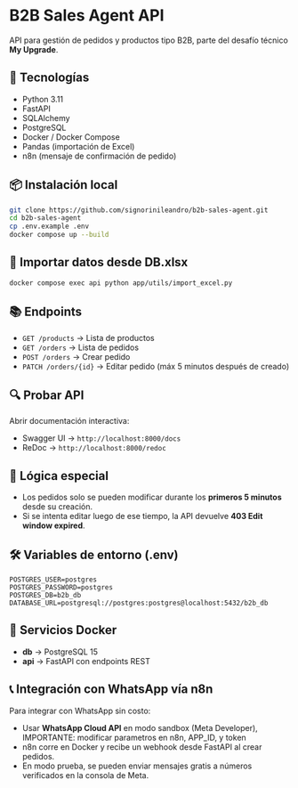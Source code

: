 # B2B Sales Agent API

API para gestión de pedidos y productos tipo B2B, parte del desafío técnico **My Upgrade**.

## 🚀 Tecnologías

- Python 3.11
- FastAPI
- SQLAlchemy
- PostgreSQL
- Docker / Docker Compose
- Pandas (importación de Excel)
- n8n (mensaje de confirmación de pedido)

## 📦 Instalación local

```bash
git clone https://github.com/signorinileandro/b2b-sales-agent.git
cd b2b-sales-agent
cp .env.example .env
docker compose up --build
```

## 📄 Importar datos desde DB.xlsx

```bash
docker compose exec api python app/utils/import_excel.py
```

## 📚 Endpoints

- `GET /products` → Lista de productos
- `GET /orders` → Lista de pedidos
- `POST /orders` → Crear pedido
- `PATCH /orders/{id}` → Editar pedido (máx 5 minutos después de creado)

## 🔍 Probar API

Abrir documentación interactiva:

- Swagger UI → `http://localhost:8000/docs`
- ReDoc → `http://localhost:8000/redoc`

## 🧪 Lógica especial

- Los pedidos solo se pueden modificar durante los **primeros 5 minutos** desde su creación.
- Si se intenta editar luego de ese tiempo, la API devuelve **403 Edit window expired**.

## 🛠 Variables de entorno (.env)

```env
POSTGRES_USER=postgres
POSTGRES_PASSWORD=postgres
POSTGRES_DB=b2b_db
DATABASE_URL=postgresql://postgres:postgres@localhost:5432/b2b_db
```

## 🐳 Servicios Docker

- **db** → PostgreSQL 15
- **api** → FastAPI con endpoints REST

## 📞 Integración con WhatsApp vía n8n

Para integrar con WhatsApp sin costo:

- Usar **WhatsApp Cloud API** en modo sandbox (Meta Developer), IMPORTANTE: modificar parametros en n8n, APP_ID, y token
- n8n corre en Docker y recibe un webhook desde FastAPI al crear pedidos.
- En modo prueba, se pueden enviar mensajes gratis a números verificados en la consola de Meta.
